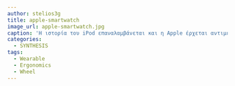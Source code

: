 ```yaml
---
author: stelios3g
title: apple-smartwatch
image_url: apple-smartwatch.jpg
caption: 'Η ιστορία του iPod επαναλαμβάνεται και η Apple έρχεται αντιμέτωπη με το ίδιο πρόβλημα εργονομίας το οποίο και επιλύει με τον ίδιο ακριβώς τρόπο δηλαδή την ροδέλα.'
categories:
  - SYNTHESIS
tags:
  - Wearable
  - Ergonomics
  - Wheel
---
```

